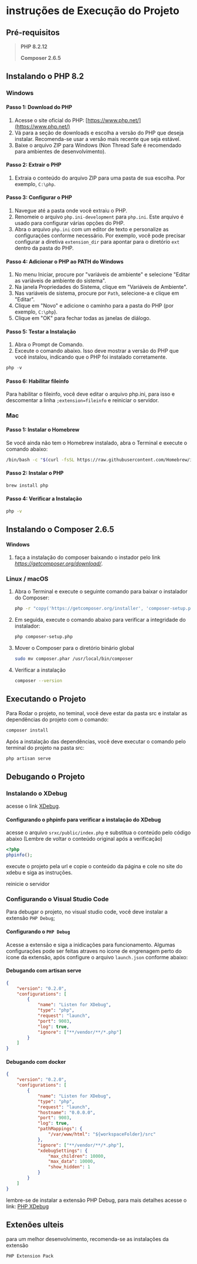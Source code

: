 # instruções de Execução do Projeto

## Pré-requisitos

> **PHP 8.2.12**
>
> **Composer 2.6.5**

## Instalando o PHP 8.2

### Windows

#### Passo 1: Download do PHP

1. Acesse o site oficial do PHP: [https://www.php.net/](https://www.php.net/)
2. Vá para a seção de downloads e escolha a versão do PHP que deseja instalar. Recomenda-se usar a versão mais recente que seja estável.
3. Baixe o arquivo ZIP para Windows (Non Thread Safe é recomendado para ambientes de desenvolvimento).

#### Passo 2: Extrair o PHP

1. Extraia o conteúdo do arquivo ZIP para uma pasta de sua escolha. Por exemplo, `C:\php`.

#### Passo 3: Configurar o PHP

1. Navegue até a pasta onde você extraiu o PHP.
2. Renomeie o arquivo `php.ini-development` para `php.ini`. Este arquivo é usado para configurar várias opções do PHP.
3. Abra o arquivo `php.ini` com um editor de texto e personalize as configurações conforme necessário. Por exemplo, você pode precisar configurar a diretiva `extension_dir` para apontar para o diretório `ext` dentro da pasta do PHP.

#### Passo 4: Adicionar o PHP ao PATH do Windows

1. No menu Iniciar, procure por "variáveis de ambiente" e selecione "Editar as variáveis de ambiente do sistema".
2. Na janela Propriedades do Sistema, clique em "Variáveis de Ambiente".
3. Nas variáveis de sistema, procure por `Path`, selecione-a e clique em "Editar".
4. Clique em "Novo" e adicione o caminho para a pasta do PHP (por exemplo, `C:\php`).
5. Clique em "OK" para fechar todas as janelas de diálogo.

#### Passo 5: Testar a Instalação

1. Abra o Prompt de Comando.
2. Exceute o comando abaixo. Isso deve mostrar a versão do PHP que você instalou, indicando que o PHP foi instalado corretamente.

```powershell
php -v
```

#### Passo 6: Habilitar fileinfo
Para habilitar o fileinfo, você deve editar o arquivo php.ini, para isso e descomentar a linha `;extension=fileinfo` e reiniciar o servidor.

### Mac

#### Passo 1: Instalar o Homebrew

Se você ainda não tem o Homebrew instalado, abra o Terminal e execute o comando abaixo:

```bash
/bin/bash -c "$(curl -fsSL https://raw.githubusercontent.com/Homebrew/install/HEAD/install.sh)"
```

#### Passo 2: Instalar o PHP

```bash
brew install php
```

#### Passo 4: Verificar a Instalação

```bash
php -v
```

## Instalando o Composer 2.6.5

#### Windows

1. faça a instalação do composer baixando o instador pelo link *<https://getcomposer.org/download/>*.

### Linux / macOS

1. Abra o Terminal e execute o seguinte comando para baixar o instalador do Composer:

    ```bash
    php -r "copy('https://getcomposer.org/installer', 'composer-setup.php');"
    ```

2. Em seguida, execute o comando abaixo para verificar a integridade do instalador:

    ```bash
    php composer-setup.php
    ```

3. Mover o Composer para o diretório binário global

    ```bash
    sudo mv composer.phar /usr/local/bin/composer
    ```

4. Verificar a instalação

    ```bash
    composer --version
   ```

## Executando o Projeto

Para Rodar o projeto, no teminal, vocë deve estar da pasta src e instalar as dependências do projeto com o comando:

```bash
composer install
```

Após a instalação das dependências, você deve executar o comando pelo terminal do projeto na pasta src:

```bash
php artisan serve
```

## Debugando o Projeto

### Instalando o XDebug
acesse o link [XDebug](https://xdebug.org/wizard).

#### Configurando o phpinfo para verificar a instalação do XDebug
acesse o arquivo `srxc/public/index.php` e substitua o conteúdo pelo código abaixo (Lembre de voltar o conteúdo original após a verificação)

```php
<?php
phpinfo();
```
execute o projeto pela url e copie o conteúdo da página e cole no site do xdebu e siga as instruções.

reinicie o servidor

### Configurando o Visual Studio Code
Para debugar o projeto, no visual studio code, você deve instalar a extensão `PHP Debug`;

#### Configurando o `PHP Debug`
Acesse a extensão e siga a inidicações para funcionamento.
Algumas configurações pode ser feitas atraves no icone de engrenagem perto do icone da extensão, após configure o arquivo `launch.json` conforme abaixo:

#### Debugando com artisan serve
```json
{
    "version": "0.2.0",
    "configurations": [
        {
            "name": "Listen for XDebug",
            "type": "php",
            "request": "launch",
            "port": 9003,
            "log": true,
            "ignore": ["**/vendor/**/*.php"]
        }
    ]
}
```

#### Debugando com docker 
```json
{
    "version": "0.2.0",
    "configurations": [
        {
            "name": "Listen for XDebug",
            "type": "php",
            "request": "launch",
            "hostname": "0.0.0.0",
            "port": 9003,
            "log": true,
            "pathMappings": {
                "/var/www/html": "${workspaceFolder}/src"
            },
            "ignore": ["**/vendor/**/*.php"],
            "xdebugSettings": {
                "max_children": 10000,
                "max_data": 10000,
                "show_hidden": 1
            }
        }
    ]
}
```
lembre-se de instalar a extensão PHP Debug, para mais detalhes acesse o link: [PHP XDebug](https://xdebug.org/docs/install)

## Extenões ulteis

para um melhor desenvolvimento, recomenda-se as instalações da extensão

`PHP Extension Pack`
